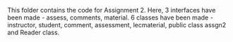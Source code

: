 This folder contains the code for Assignment 2. Here, 3 interfaces have been made - assess, comments, material. 6 classes have been made - instructor, student, comment, assessment, lecmaterial, public class assgn2 and Reader class.
